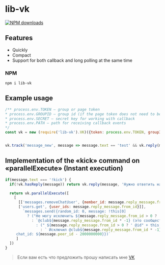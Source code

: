 # lib-vk
<a href="https://www.npmjs.com/package/lib-vk"><img src="https://img.shields.io/npm/dt/lib-vk.svg?style=flat-square" alt="NPM downloads"></a>

## Features
- Quickly
- Compact
- Support for both callback and long polling at the same time

### NPM
```
npm i lib-vk
```

## Example usage
```js
/** process.env.TOKEN — group or page token
* process.env.GROUPID — group id (if the page token does not need to be specified)
* process.env.SECRET — secret key for working with callback
* process.env.PATH — path for receiving callback events
*/
const vk = new (require('lib-vk').VK)({token: process.env.TOKEN, groupId: process.env.GROUPID, secret: process.env.SECRET, path: process.env.PATH})


vk.track('message_new', message => message.text == 'test' && vk.reply(message, 'This is a reply message') && vk.send(message, 'This is a normal message'))
```

## Implementation of the «kick» command on «parallelExecute» (Instant execution)
```js
if(message.text === '!kick') {
  if(!vk.hasReply(message)) return vk.reply(message, 'Нужно ответить на сообщение кого исключить');

  return vk.parallelExecute([
    [
      [['messages.removeChatUser', {member_id: message.reply_message.from_id, chat_id: message.peer_id - 2000000000}],
      ['users.get', {user_ids: message.reply_message.from_id}]],
        `messages.send({random_id: 0, message: !this[0] 
          ? ("Не могу исключить ${message.reply_message.from_id > 0 ? '@id" + this[1][0].id + " (этого пользователя)"' 
            : `@club${message.reply_message.from_id * -1} (это сообщество)"`}) 
              : (" ${message.reply_message.from_id > 0 ? ' @id" + this[1][0].id + "(" + this[1][0].first_name + ") исключён"' 
                : ` Исключил @club${message.reply_message.from_id * -1} (это сообщество)"`}),
     chat_id: ${message.peer_id - 2000000000}})`
     ]
  ])
}
```

> Если вам есть что предложить прошу написать мне [VK](https://vk.com/alexander_stoyak)